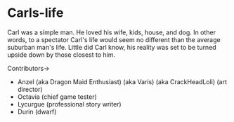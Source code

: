 # Carls-life

Carl was a simple man. He loved his wife, kids, house, and dog. In other words, to a spectator Carl's life would seem no different than the average suburban man's life.
Little did Carl know, his reality was set to be turned upside down by those closest to him.

Contributors->
  - Anzel (aka Dragon Maid Enthusiast) (aka Varis) (aka CrackHeadLoli) (art director)
  - Octavia (chief game tester)
  - Lycurgue (professional story writer)
  - Durin (dwarf)
